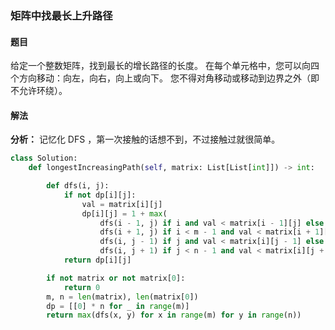 ### 矩阵中找最长上升路径
#### 题目
给定一个整数矩阵，找到最长的增长路径的长度。 在每个单元格中，您可以向四个方向移动：向左，向右，向上或向下。 您不得对角移动或移动到边界之外（即不允许环绕）。
#### 解法
**分析：** 记忆化 DFS ，第一次接触的话想不到，不过接触过就很简单。

```python
class Solution:
    def longestIncreasingPath(self, matrix: List[List[int]]) -> int:

        def dfs(i, j):
            if not dp[i][j]:
                val = matrix[i][j]
                dp[i][j] = 1 + max(
                    dfs(i - 1, j) if i and val < matrix[i - 1][j] else 0,
                    dfs(i + 1, j) if i < m - 1 and val < matrix[i + 1][j] else 0,
                    dfs(i, j - 1) if j and val < matrix[i][j - 1] else 0,
                    dfs(i, j + 1) if j < n - 1 and val < matrix[i][j + 1] else 0)
            return dp[i][j]

        if not matrix or not matrix[0]:
            return 0
        m, n = len(matrix), len(matrix[0])
        dp = [[0] * n for _ in range(m)]
        return max(dfs(x, y) for x in range(m) for y in range(n))
```
